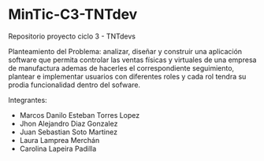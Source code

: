 # MinTic-C3-TNTdev
Repositorio proyecto ciclo 3 - TNTdevs

Planteamiento del Problema: analizar, diseñar y construir una aplicación software que permita controlar las ventas físicas y virtuales de una empresa de manufactura ademas de hacerles el correspondiente seguimiento, plantear e implementar usuarios con diferentes roles y cada rol tendra su prodia funcionalidad dentro del sofware.

Integrantes:
- Marcos Danilo Esteban Torres Lopez
- Jhon Alejandro Diaz Gonzalez
- Juan Sebastian Soto Martinez
- Laura Lamprea Merchán
- Carolina Lapeira Padilla
